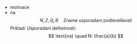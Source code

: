 
- motivace
- na $$
N, Z, Q ,R \quad \text{Zname usporadani podlevelikosti}
$$
Priklad: Usporadani deltielnosti:$$
\text{na} \quad N: \frac{a}{b} 
$$

